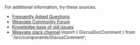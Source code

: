 For additional information, try these sources.

- [Frequently Asked Questions](/developers/weaviate/more-resources/faq)
- [Weaviate Community Forum](https://forum.weaviate.io/)
- [Knowledge base of old issues](https://github.com/weaviate/weaviate/issues?utf8=%E2%9C%93&q=label%3Abug)
- [Weaviate slack channel](https://weaviate.io/slack)
import { GiscusDocComment } from '/src/components/GiscusComment';

<GiscusDocComment />
